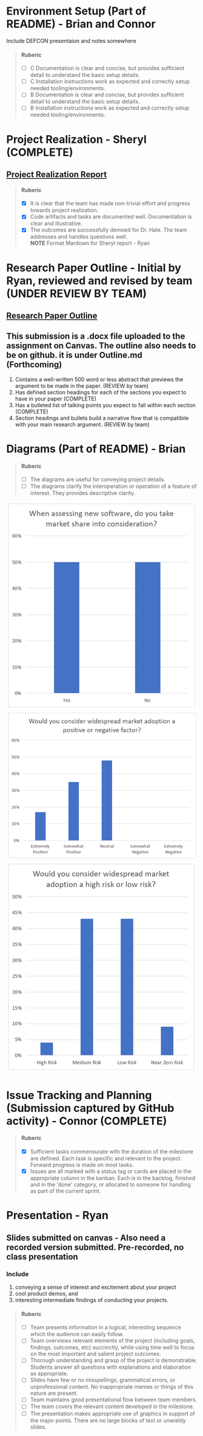 # Environment Setup (Part of README)  - Brian and Connor  
Include DEFCON presentaion and notes somewhere
 > #### Ruberic  
  > - [ ] C Documentation is clear and concise, but provides sufficient detail to understand the basic setup details.  
  > - [ ] C Installation instructions work as expected and correctly setup needed tooling/environments.
  > - [ ] B Documentation is clear and concise, but provides sufficient detail to understand the basic setup details.  
  > - [ ] B Installation instructions work as expected and correctly setup needed tooling/environments.

# Project Realization  - Sheryl  (COMPLETE)
## [Project Realization Report](https://github.com/cflood2/Capstone-National-Security-Threats-with-Homegenous-Software-Adoption/blob/main/prototype-progress-report.md)  
> #### Ruberic  
>  - [x] It is clear that the team has made non-trivial effort and progress towards project realization.  
>  - [x] Code artifacts and tasks are documented well. Documentation is clear and illustrative.  
>  - [x] The outcomes are successfully demoed for Dr. Hale. The team addresses and handles questions well.  
>        **NOTE** Format Mardown for Sheryl report - Ryan

# Research Paper Outline  - Initial by Ryan, reviewed and revised by team  (UNDER REVIEW BY TEAM)
## [Research Paper Outline](https://github.com/cflood2/Capstone-National-Security-Threats-with-Homegenous-Software-Adoption/blob/main/M2Docs/PaperOutline.md)
## This submission is a .docx file uploaded to the assignment on Canvas. The outline also needs to be on github. it is under Outline.md (Forthcoming)
1) Contains a well-written 500 word or less abstract that previews the argument to be made in the paper. (REVIEW by team)
2) Has defined section headings for each of the sections you expect to have in your paper (COMPLETE)
3) Has a bulleted list of talking points you expect to fall within each section (COMPLETE)
4) Section headings and bullets build a narrative flow that is compatibile with your main research argument. (REVIEW by team)
   
# Diagrams (Part of README) - Brian  
 > #### Ruberic  
 > - [ ] The diagrams are useful for conveying project details.
 > - [ ] The diagrams clarify the interoperation or operation of a feature of interest. They provides descriptive clarity.  
  
![MarketShare](https://github.com/cflood2/Capstone-National-Security-Threats-with-Homegenous-Software-Adoption/blob/main/M2Docs/Diagrams/Chart1.png?raw=true)
![MarketShare2](https://github.com/cflood2/Capstone-National-Security-Threats-with-Homegenous-Software-Adoption/blob/main/M2Docs/Diagrams/Chart2.png)  
![MarketShare3](https://github.com/cflood2/Capstone-National-Security-Threats-with-Homegenous-Software-Adoption/blob/main/M2Docs/Diagrams/Chart3.png)

# Issue Tracking and Planning (Submission captured by GitHub activity)  - Connor  (COMPLETE)
 > #### Ruberic  
 > - [x] Sufficient tasks commensurate with the duration of the milestone are defined. Each task is specific and relevant to the project. Forward progress is made on most tasks.
 > - [x] Issues are all marked with a status tag or cards are placed in the appropriate column in the kanban. Each is in the backlog, finished and in the 'done' category, or allocated to someone for handling as part of the current sprint.

# Presentation  - Ryan 
## Slides submitted on canvas - Also need a recorded version submitted. Pre-recorded, no class presentation
### Include  
1) conveying a sense of interest and excitement about your project  
2) cool product demos, and  
3) interesting intermediate findings of conducting your projects.
> #### Ruberic
> - [ ] Team presents information in a logical, interesting sequence which the audience can easily follow.
> - [ ] Team overviews relevant elements of the project (including goals, findings, outcomes, etc) succinctly, while using time well to focus on the most important and salient project outcomes.
> - [ ] Thorough understanding and grasp of the project is demonstrable. Students answer all questions with explanations and elaboration as appropriate.
> - [ ] Slides have few or no misspellings, grammatical errors, or unprofessional content. No inappropriate memes or things of this nature are present.
> - [ ] Team maintains good presentational flow between team members.
> - [ ] The team covers the relevant content developed in the milestone.
> - [ ] The presentation makes appropriate use of graphics in support of the major points. There are no large blocks of text or unwieldy slides.
